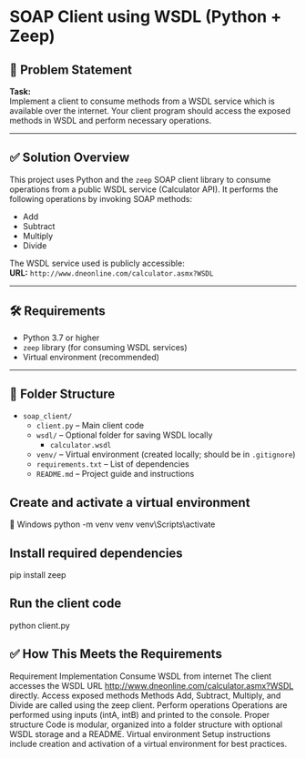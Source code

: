 # SOAP Client using WSDL (Python + Zeep)

## 🧾 Problem Statement

**Task:**  
Implement a client to consume methods from a WSDL service which is available over the internet. Your client program should access the exposed methods in WSDL and perform necessary operations.

---

## ✅ Solution Overview

This project uses Python and the `zeep` SOAP client library to consume operations from a public WSDL service (Calculator API). It performs the following operations by invoking SOAP methods:

- Add
- Subtract
- Multiply
- Divide

The WSDL service used is publicly accessible:  
**URL:** `http://www.dneonline.com/calculator.asmx?WSDL`

---

## 🛠️ Requirements

- Python 3.7 or higher
- `zeep` library (for consuming WSDL services)
- Virtual environment (recommended)

---

## 📁 Folder Structure

- `soap_client/`
  - `client.py` – Main client code
  - `wsdl/` – Optional folder for saving WSDL locally
    - `calculator.wsdl`
  - `venv/` – Virtual environment (created locally; should be in `.gitignore`)
  - `requirements.txt` – List of dependencies
  - `README.md` – Project guide and instructions


## Create and activate a virtual environment

🔹 Windows
python -m venv venv
venv\Scripts\activate

## Install required dependencies

pip install zeep

## Run the client code

python client.py

## ✅ How This Meets the Requirements

Requirement Implementation
Consume WSDL from internet The client accesses the WSDL URL http://www.dneonline.com/calculator.asmx?WSDL directly.
Access exposed methods Methods Add, Subtract, Multiply, and Divide are called using the zeep client.
Perform operations Operations are performed using inputs (intA, intB) and printed to the console.
Proper structure Code is modular, organized into a folder structure with optional WSDL storage and a README.
Virtual environment Setup instructions include creation and activation of a virtual environment for best practices.
